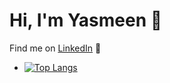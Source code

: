 # Hi, I'm Yasmeen 💼

Find me on <a href="https://www.linkedin.com/in/yasmeenazeem/">LinkedIn</a> 💼
- [![Top Langs](https://github-readme-stats.vercel.app/api/top-langs/?username=yas7777&layout=compact)](https://github.com/yas7777/github-readme-stats)
